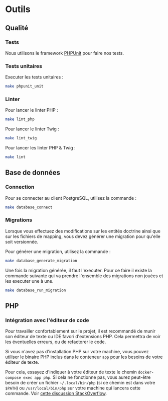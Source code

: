 # Outils

## Qualité

### Tests

Nous utilisons le framework [PHPUnit](https://phpunit.de/) pour faire nos tests.

### Tests unitaires

Executer les tests unitaires :

```bash
make phpunit_unit
```

### Linter

Pour lancer le linter PHP :

```bash
make lint_php
```

Pour lancer le linter Twig :

```bash
make lint_twig
```

Pour lancer les linter PHP & Twig :
```bash
make lint
```

## Base de données

### Connection

Pour se connecter au client PostgreSQL, utilisez la commande :

```bash
make database_connect
```

### Migrations

Lorsque vous effectuez des modifications sur les entités doctrine ainsi que sur les fichiers de mapping, vous devez générer une migration pour qu'elle soit versionnée.

Pour générer une migration, utilisez la commande :

```bash
make database_generate_migration
```

Une fois la migration générée, il faut l'executer. Pour ce faire il existe la commande suivante qui va prendre l'ensemble des migrations non jouées et les executer une à une.

```bash
make database_run_migration
```

## PHP

### Intégration avec l'éditeur de code

Pour travailler confortablement sur le projet, il est recommandé de munir son éditeur de texte ou IDE favori d'extensions PHP. Cela permettra de voir les éventuelles erreurs, ou de refactorer le code.

Si vous n'avez pas d'installation PHP sur votre machine, vous pouvez utiliser le binaire PHP inclus dans le conteneur `app` pour les besoins de votre éditeur de texte.

Pour cela, essayez d'indiquer à votre éditeur de texte le chemin `docker-compose exec app php`. Si cela ne fonctionne pas, vous aurez peut-être besoin de créer un fichier `~/.local/bin/php` (si ce chemin est dans votre `$PATH`) ou `/usr/local/bin/php` sur votre machine qui lancera cette commande. Voir [cette discussion StackOverflow](https://stackoverflow.com/questions/53501925/visualstudio-code-php-executablepath-in-docker).
